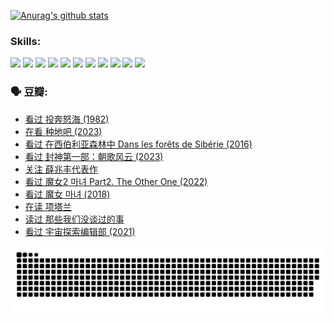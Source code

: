 
[![Anurag's github stats](https://github-readme-stats.vercel.app/api?username=w940853815)](https://github.com/anuraghazra/github-readme-stats)

### Skills:

<code><img height="32" src="https://cdn.jsdelivr.net/npm/simple-icons@v5/icons/python.svg"></code>
<code><img height="32" src="https://cdn.jsdelivr.net/npm/simple-icons@v5/icons/javascript.svg"></code>
<code><img height="32" src="https://cdn.jsdelivr.net/npm/simple-icons@v5/icons/django.svg"></code>
<code><img height="32" src="https://cdn.jsdelivr.net/npm/simple-icons@v5/icons/flask.svg"></code>
<code><img height="32" src="https://cdn.jsdelivr.net/npm/simple-icons@v5/icons/vuetify.svg"></code>
<code><img height="32" src="https://cdn.jsdelivr.net/npm/simple-icons@v5/icons/git.svg"></code>
<code><img height="32" src="https://cdn.jsdelivr.net/npm/simple-icons@v5/icons/docker.svg"></code>
<code><img height="32" src="https://cdn.jsdelivr.net/npm/simple-icons@v5/icons/postgresql.svg"></code>
<code><img height="32" src="https://cdn.jsdelivr.net/npm/simple-icons@v5/icons/elasticsearch.svg"></code>
<code><img height="32" src="https://cdn.jsdelivr.net/npm/simple-icons@v5/icons/macos.svg"></code>
<code><img height="32" src="https://cdn.jsdelivr.net/npm/simple-icons@v5/icons/linux.svg"></code>

### 🗣 豆瓣:

<!-- DOUBAN-ACTIVITIES:START -->
- [看过 投奔怒海‎ (1982)](https://www.douban.com/people/136069238/status/4336696255/?_i=92367832)
- [在看 种地吧‎ (2023)](https://www.douban.com/people/136069238/status/4331431344/?_i=92367832)
- [看过 在西伯利亚森林中 Dans les forêts de Sibérie‎ (2016)](https://www.douban.com/people/136069238/status/4330160220/?_i=92367832)
- [看过 封神第一部：朝歌风云‎ (2023)](https://www.douban.com/people/136069238/status/4320863916/?_i=92367832)
- [关注 薛兆丰代表作](https://www.douban.com/people/136069238/status/4314924970/?_i=92367833)
- [看过 魔女2 마녀 Part2. The Other One‎ (2022)](https://www.douban.com/people/136069238/status/4313026399/?_i=92367833)
- [看过 魔女 마녀‎ (2018)](https://www.douban.com/people/136069238/status/4313025485/?_i=92367833)
- [在读 项塔兰](https://www.douban.com/people/136069238/status/4305798688/?_i=92367833)
- [读过 那些我们没谈过的事](https://www.douban.com/people/136069238/status/4305798150/?_i=92367833)
- [看过 宇宙探索编辑部‎ (2021)](https://www.douban.com/people/136069238/status/4303985415/?_i=92367833)
<!-- DOUBAN-ACTIVITIES:END -->


![Snake animation](https://raw.githubusercontent.com/w940853815/w940853815/output/github-contribution-grid-snake.svg)

<!--
**w940853815/w940853815** is a ✨ _special_ ✨ repository because its `README.md` (this file) appears on your GitHub profile.

Here are some ideas to get you started:

- 🔭 I’m currently working on ...
- 🌱 I’m currently learning ...
- 👯 I’m looking to collaborate on ...
- 🤔 I’m looking for help with ...
- 💬 Ask me about ...
- 📫 How to reach me: ...
- 😄 Pronouns: ...
- ⚡ Fun fact: ...
-->
